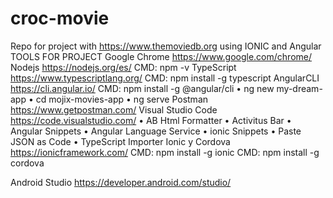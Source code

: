 # croc-movie
Repo for project with https://www.themoviedb.org using IONIC and Angular 
TOOLS FOR PROJECT
Google Chrome
https://www.google.com/chrome/ 
Nodejs
https://nodejs.org/es/ 
CMD: npm -v
TypeScript
https://www.typescriptlang.org/ 
CMD: npm install -g typescript
AngularCLI
https://cli.angular.io/
CMD: npm install -g @angular/cli 
•	ng new my-dream-app
•	cd mojix-movies-app
•	ng serve
Postman
https://www.getpostman.com/ 
Visual Studio Code
https://code.visualstudio.com/
•	AB Html Formatter
•	Activitus Bar
•	Angular Snippets
•	Angular Language Service
•	ionic Snippets
•	Paste JSON as Code
•	TypeScript Importer
Ionic y Cordova
https://ionicframework.com/ 
CMD: npm install -g ionic
CMD: npm install -g cordova

Android Studio
https://developer.android.com/studio/ 

 
